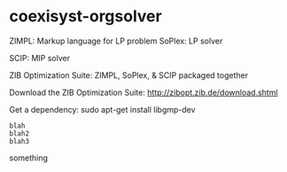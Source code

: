 coexisyst-orgsolver
===================

ZIMPL:  Markup language for LP problem 
SoPlex: LP solver 

SCIP: MIP solver 

ZIB Optimization Suite:  ZIMPL, SoPlex, & SCIP packaged together 
 
 
Download the ZIB Optimization Suite: http://zibopt.zib.de/download.shtml 

Get a dependency:  sudo apt-get install libgmp-dev

    blah
    blah2
    blah3

something
